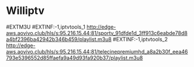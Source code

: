 # Williptv
#EXTM3U
#EXTINF:-1,iptvtools_1
http://edge-aws.aovivo.club/hls/s:95.216.15.44:81/sportv_91dfde1d_3ff913c6eabde78d8a4bf2396ba42942b346b459/playlist.m3u8
#EXTINF:-1,iptvtools_2
http://edge-aws.aovivo.club/hls/s:95.216.15.44:81/telecinepremiumhd_a8a2b30f_eea46793e5396552d85ffaefa9a49d93fa920b37/playlist.m3u8
